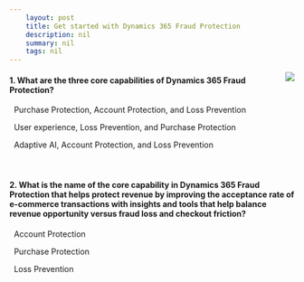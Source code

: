 ```yaml
---
    layout: post
    title: Get started with Dynamics 365 Fraud Protection  
    description: nil
    summary: nil
    tags: nil
---
```



 <a target="_blank" href="https://docs.microsoft.com/en-us/learn/modules/get-started-fraud-protection/05-check/"><i class="fas fa-external-link-alt"></i> </a>
 <img align="right" src="https://docs.microsoft.com/en-us/learn/achievements/get-started-fraud-protection.svg">
####  1. What are the three core capabilities of Dynamics 365 Fraud Protection?


<i class='fas fa-check-square' style='color: Dodgerblue;'></i> &nbsp;&nbsp;Purchase Protection, Account Protection, and Loss Prevention

<i class='far fa-square'></i> &nbsp;&nbsp;User experience, Loss Prevention, and Purchase Protection

<i class='far fa-square'></i> &nbsp;&nbsp;Adaptive AI, Account Protection, and Loss Prevention
<br />
<br />
<br />

####  2. What is the name of the core capability in Dynamics 365 Fraud Protection that helps protect revenue by improving the acceptance rate of e-commerce transactions with insights and tools that help balance revenue opportunity versus fraud loss and checkout friction?


<i class='far fa-square'></i> &nbsp;&nbsp;Account Protection

<i class='fas fa-check-square' style='color: Dodgerblue;'></i> &nbsp;&nbsp;Purchase Protection

<i class='far fa-square'></i> &nbsp;&nbsp;Loss Prevention
<br />
<br />
<br />

